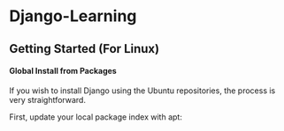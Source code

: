# Django-Learning


## Getting Started (For Linux)

#### Global Install from Packages
If you wish to install Django using the Ubuntu repositories, the process is very straightforward.

First, update your local package index with apt:
